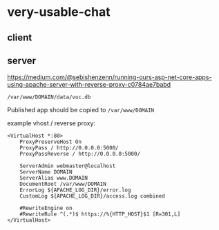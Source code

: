 # very-usable-chat

## client

## server 

https://medium.com/@sebishenzenn/running-ours-asp-net-core-apps-using-apache-server-with-reverse-proxy-c0784ae7babd

`/var/www/DOMAIN/data/vuc.db`

Published app should be copied to `/var/www/DOMAIN`

example vhost / reverse proxy:

```
<VirtualHost *:80>
    ProxyPreserveHost On
    ProxyPass / http://0.0.0.0:5000/
    ProxyPassReverse / http://0.0.0.0:5000/

    ServerAdmin webmaster@localhost
    ServerName DOMAIN
    ServerAlias www.DOMAIN
    DocumentRoot /var/www/DOMAIN
    ErrorLog ${APACHE_LOG_DIR}/error.log
    CustomLog ${APACHE_LOG_DIR}/access.log combined

    #RewriteEngine on
    #RewriteRule ^(.*)$ https://%{HTTP_HOST}$1 [R=301,L]
</VirtualHost>
```
